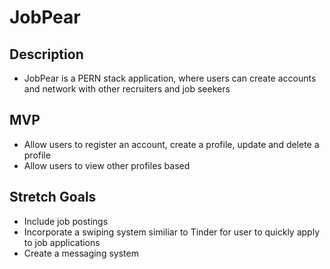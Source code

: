 # JobPear
## Description
- JobPear is a PERN stack application, where users can create accounts and network with other recruiters and job seekers
## MVP
- Allow users to register an account, create a profile, update and delete a profile
- Allow users to view other profiles based 
## Stretch Goals
- Include job postings
- Incorporate a swiping system similiar to Tinder for user to quickly apply to job applications
- Create a messaging system